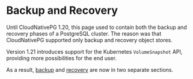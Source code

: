 # Backup and Recovery

Until CloudNativePG 1.20, this page used to contain both the backup and
recovery phases of a PostgreSQL cluster. The reason was that CloudNativePG
supported only backup and recovery object stores.

Version 1.21 introduces support for the Kubernetes `VolumeSnapshot` API,
providing more possibilities for the end user.

As a result, [backup](backup.md) and [recovery](recovery.md) are now in two
separate sections.

